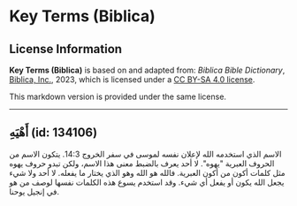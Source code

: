 # Key Terms (Biblica)

## License Information

**Key Terms (Biblica)** is based on and adapted from: _Biblica Bible Dictionary_, [Biblica, Inc.](https://www.biblica.com/), 2023, which is licensed under a [CC BY-SA 4.0 license](https://creativecommons.org/licenses/by-sa/4.0/legalcode.en).

This markdown version is provided under the same license.



--------------------------------

## أَهْيَهِ (id: 134106)

الاسم الذي استخدمه الله لإعلان نفسه لموسى في سفر الخروج 14:3\. يتكون الاسم من الحروف العبرية "يهوه". لا أحد يعرف بالضبط معنى هذا الاسم، ولكن تبدو حروف يهوه مثل كلمات أكون من أكون العبرية. فالله هو الله وهو الذي يختار ما يفعله. لا أحد ولا شيء يجعل الله يكون أو يفعل أي شيء. وقد استخدم يسوع هذه الكلمات نفسها لوصف من هو في إنجيل يوحنا.


